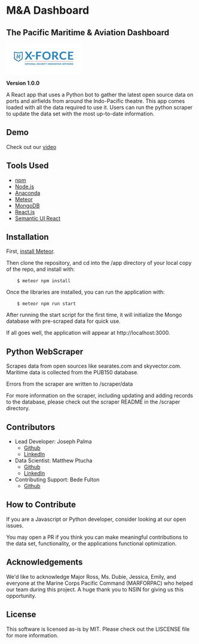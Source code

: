 # M&A Dashboard

## The Pacific Maritime & Aviation Dashboard

<img src="xforce-logo.jpg"
     alt="X-Force logo"
     style="
      margin-right: 10px;
      width: 200px;
      height: 80px;
      " />

**Version 1.0.0**

A React app that uses a Python bot to gather the latest open source data on ports and airfields from around the Indo-Pacific theatre. This app comes loaded with all the data required to use it. Users can run the python scraper to update the data set with the most up-to-date information.

## Demo
Check out our [video](https://www.youtube.com/watch?v=Hib1jKbl0w8)

## Tools Used
- [npm](https://www.npmjs.com/)
- [Node.js](https://nodejs.org/en/)
- [Anaconda](https://www.anaconda.com/products/individual)
- [Meteor](https://www.meteor.com/)
- [MongoDB](https://www.mongodb.com/)
- [React.js](https://reactjs.org/)
- [Semantic UI React](https://react.semantic-ui.com/)


## Installation
First, [install Meteor](https://www.meteor.com/developers/install).

Then clone the repository, and cd into the /app directory of your local copy of the repo, and install with:
```
    $ meteor npm install
```

Once the libraries are installed, you can run the application with:
```
    $ meteor npm run start
```
After running the start script for the first time, it will initialize the Mongo database with pre-scraped data for quick use.

If all goes well, the application will appear at http://localhost:3000.

## Python WebScraper
Scrapes data from open sources like searates.com and skyvector.com. Maritime data is collected from the PUB150 database.

Errors from the scraper are written to /scraper/data

For more information on the scraper, including updating and adding records to the database, please check out the scraper README in the /scraper directory.

## Contributors
- Lead Developer: Joseph Palma
    - [Github](https://github.com/josephpalma)
    - [LinkedIn](https://www.linkedin.com/in/joseph-palma-3681b5133/)
- Data Scientist: Matthew Ptucha
    - [Github](https://github.com/ptucham)
    - [LinkedIn](https://www.linkedin.com/in/matthew-ptucha/)
- Contributing Support: Bede Fulton
    - [Github](https://github.com/bedefulton)

## How to Contribute
If you are a Javascript or Python developer, consider looking at our open issues.

You may open a PR if you think you can make meaningful contributions to the data set, functionality, or the applications functional optimization.

## Acknowledgements
We'd like to acknowledge Major Ross, Ms. Dubie, Jessica, Emily, and everyone at the Marine Corps Pacific Command (MARFORPAC) who helped our team during this project. A huge thank you to NSIN for giving us this opportunity.

## License
This software is licensed as-is by MIT. Please check out the LISCENSE file for more information.
